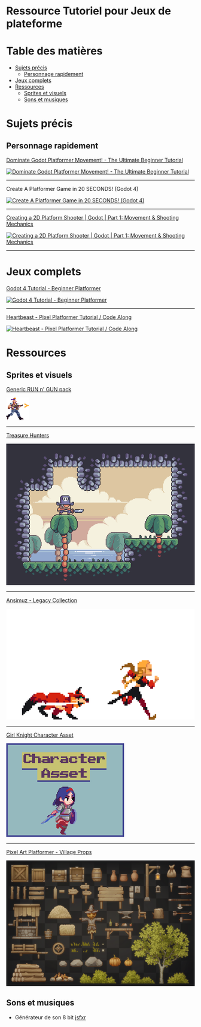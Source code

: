 # Ressource Tutoriel pour Jeux de plateforme <!-- omit in toc -->

# Table des matières <!-- omit in toc -->
- [Sujets précis](#sujets-précis)
  - [Personnage rapidement](#personnage-rapidement)
- [Jeux complets](#jeux-complets)
- [Ressources](#ressources)
  - [Sprites et visuels](#sprites-et-visuels)
  - [Sons et musiques](#sons-et-musiques)


# Sujets précis

## Personnage rapidement


[Dominate Godot Platformer Movement! - The Ultimate Beginner Tutorial](https://www.youtube.com/watch?v=aQazVHDztsg)

[![Dominate Godot Platformer Movement! - The Ultimate Beginner Tutorial](https://markdown-videos-api.jorgenkh.no/url?url=https%3A%2F%2Fwww.youtube.com%2Fwatch%3Fv%3DaQazVHDztsg)](https://www.youtube.com/watch?v=aQazVHDztsg)



---

Create A Platformer Game in 20 SECONDS! (Godot 4)

[![Create A Platformer Game in 20 SECONDS! (Godot 4)](https://markdown-videos-api.jorgenkh.no/url?url=https%3A%2F%2Fwww.youtube.com%2Fwatch%3Fv%3DthgdTkxeNJY)](https://www.youtube.com/watch?v=thgdTkxeNJY)

---

 [Creating a 2D Platform Shooter | Godot | Part 1: Movement & Shooting Mechanics](https://www.youtube.com/watch?v=hJaZag6A44o)

[![Creating a 2D Platform Shooter | Godot | Part 1: Movement & Shooting Mechanics](https://markdown-videos-api.jorgenkh.no/url?url=https%3A%2F%2Fwww.youtube.com%2Fwatch%3Fv%3DhJaZag6A44o)](https://www.youtube.com/watch?v=hJaZag6A44o)

---

# Jeux complets

[Godot 4 Tutorial - Beginner Platformer](https://www.youtube.com/watch?v=vGY2rUlTzWM&list=PLrIQ1Pnht4mLpggIYQftRtgT_GjaWKA6W)

[![Godot 4 Tutorial - Beginner Platformer](https://markdown-videos-api.jorgenkh.no/url?url=https%3A%2F%2Fwww.youtube.com%2Fwatch%3Fv%3DvGY2rUlTzWM%26list%3DPLrIQ1Pnht4mLpggIYQftRtgT_GjaWKA6W)](https://www.youtube.com/watch?v=vGY2rUlTzWM&list=PLrIQ1Pnht4mLpggIYQftRtgT_GjaWKA6W)

---

[Heartbeast - Pixel Platformer Tutorial / Code Along](https://www.youtube.com/watch?v=f3WGFwCduY0&list=PL9FzW-m48fn16W1Sz5bhTd1ArQQv4f-Cm)

[![Heartbeast - Pixel Platformer Tutorial / Code Along](https://markdown-videos-api.jorgenkh.no/url?url=https%3A%2F%2Fwww.youtube.com%2Fwatch%3Fv%3Df3WGFwCduY0%26list%3DPL9FzW-m48fn16W1Sz5bhTd1ArQQv4f-Cm)](https://www.youtube.com/watch?v=f3WGFwCduY0&list=PL9FzW-m48fn16W1Sz5bhTd1ArQQv4f-Cm)

# Ressources

## Sprites et visuels

[Generic RUN n' GUN pack](https://bakudas.itch.io/generic-run-n-gun)

![alt text](assets/mo5yvn.gif)

---

[Treasure Hunters](https://pixelfrog-assets.itch.io/treasure-hunters)

![alt text](assets/tn_jVO.gif)

---

[Ansimuz - Legacy Collection](https://ansimuz.itch.io/gothicvania-patreon-collection)

![alt text](assets/pzt2Xi.gif)

---

[Girl Knight Character Asset](https://jumpbutton.itch.io/girlknightasset)

![alt text](assets/66KaF+.gif)

---

[Pixel Art Platformer - Village Props](https://cainos.itch.io/pixel-art-platformer-village-props)

![alt text](assets/UBnG88.png)

## Sons et musiques

- Générateur de son 8 bit [jsfxr](https://sfxr.me/)